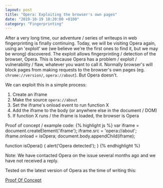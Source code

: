 ```yaml
---
layout: post
title: "Opera: Exploiting the browser's own pages"
date: "2019-10-19 10:20:00 +0100"
category: "Fingerprinting"
---
```


After a very long time, our adventure / series of writeups in web fingerprinting is finally continuing. Today, we will be visiting Opera again, using an 'exploit' we (we believe we're the first ones to find it, but we may be wrong) discovered. The exploit allows fingerprinting / detection of the browser, Opera. This is because Opera has a problem / exploit / vulnerability / flaw, whatever you want to call it. Normally browser's will block pages from making requests to the browser's own pages (eg. `chrome://version/`, `opera://about`). But Opera doesn't.

<!--more-->

We can exploit this in a simple process:
1. Create an iframe
2. Make the source `opera://about`
3. Set the iframe's onload event to run function X
4. Add the iframe to the body (or anywhere else in the document / DOM)
5. If function X runs / the iframe is loaded, the browser is Opera

Proof of concept / example code:
{% highlight js %}
var iframe = document.createElement('iframe');
iframe.src = 'opera://about';
iframe.onload = isOpera;
document.body.appendChild(iframe);

function isOpera() {
  alert('Opera detected');
}
{% endhighlight %}

Note:
We have contacted Opera on the issue several months ago and we have not received a reply.

Tested on the latest version of Opera as the time of writing this:


[Proof Of Concept](https://oojmed.com/Web-Multiprint/#opera-local-exploit)
